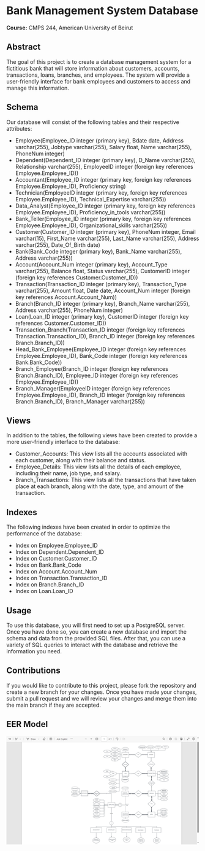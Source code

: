 # Bank Management System Database

**Course:** CMPS 244, American University of Beirut

## Abstract

The goal of this project is to create a database management system for a fictitious bank that will store information about customers, accounts, transactions, loans, branches, and employees. The system will provide a user-friendly interface for bank employees and customers to access and manage this information.

## Schema

Our database will consist of the following tables and their respective attributes:

- Employee(Employee_ID integer (primary key), Bdate date, Address varchar(255), Jobtype varchar(255), Salary float, Name varchar(255), PhoneNum integer)
- Dependent(Dependent_ID integer (primary key), D_Name varchar(255), Relationship varchar(255), EmployeeID integer (foreign key references Employee.Employee_ID))
- Accountant(Employee_ID integer (primary key, foreign key references Employee.Employee_ID), Proficiency string)
- Technician(EmployeeID integer (primary key, foreign key references Employee.Employee_ID), Technical_Expertise varchar(255))
- Data_Analyst(Employee_ID integer (primary key, foreign key references Employee.Employee_ID), Proficiency_in_tools varchar(255))
- Bank_Teller(Employee_ID integer (primary key, foreign key references Employee.Employee_ID), Organizational_skills varchar(255))
- Customer(Customer_ID integer (primary key), PhoneNum integer, Email varchar(15), First_Name varchar(255), Last_Name varchar(255), Address varchar(255), Date_Of_Birth date)
- Bank(Bank_Code integer (primary key), Bank_Name varchar(255), Address varchar(255))
- Account(Account_Num integer (primary key), Account_Type varchar(255), Balance float, Status varchar(255), CustomerID integer (foreign key references Customer.Customer_ID))
- Transaction(Transaction_ID integer (primary key), Transaction_Type varchar(255), Amount float, Date date, Account_Num integer (foreign key references Account.Account_Num))
- Branch(Branch_ID integer (primary key), Branch_Name varchar(255), Address varchar(255), PhoneNum integer)
- Loan(Loan_ID integer (primary key), CustomerID integer (foreign key references Customer.Customer_ID))
- Transaction_Branch(Transaction_ID integer (foreign key references Transaction.Transaction_ID), Branch_ID integer (foreign key references Branch.Branch_ID))
- Head_Bank_Employee(Employee_ID integer (foreign key references Employee.Employee_ID), Bank_Code integer (foreign key references Bank.Bank_Code))
- Branch_Employee(Branch_ID integer (foreign key references Branch.Branch_ID), Employee_ID integer (foreign key references Employee.Employee_ID))
- Branch_Manager(EmployeeID integer (foreign key references Employee.Employee_ID), Branch_ID integer (foreign key references Branch.Branch_ID), Branch_Manager varchar(255))

## Views

In addition to the tables, the following views have been created to provide a more user-friendly interface to the database:

- Customer_Accounts: This view lists all the accounts associated with each customer, along with their balance and status.
- Employee_Details: This view lists all the details of each employee, including their name, job type, and salary.
- Branch_Transactions: This view lists all the transactions that have taken place at each branch, along with the date, type, and amount of the transaction.

## Indexes

The following indexes have been created in order to optimize the performance of the database:

- Index on Employee.Employee_ID
- Index on Dependent.Dependent_ID
- Index on Customer.Customer_ID
- Index on Bank.Bank_Code
- Index on Account.Account_Num
- Index on Transaction.Transaction_ID
- Index on Branch.Branch_ID
- Index on Loan.Loan_ID

## Usage

To use this database, you will first need to set up a PostgreSQL server. Once you have done so, you can create a new database and import the schema and data from the provided SQL files. After that, you can use a variety of SQL queries to interact with the database and retrieve the information you need.

## Contributions

If you would like to contribute to this project, please fork the repository and create a new branch for your changes. Once you have made your changes, submit a pull request and we will review your changes and merge them into the main branch if they are accepted.

## EER Model
![EER Model](EER_Model.png)
